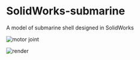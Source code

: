 # SolidWorks-submarine
A model of submarine shell designed in SolidWorks

![motor joint](https://github.com/user-attachments/assets/9028e77b-c2be-4796-b830-52dfe6040ef2)

![render](https://github.com/user-attachments/assets/2646c9a6-e904-4c62-84aa-35db42b12304)
